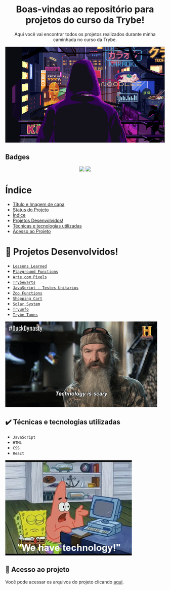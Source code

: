 <div align="center">
<h1>Boas-vindas ao repositório para projetos do curso da Trybe!</h1>
<p>Aqui você vai encontrar todos os projetos realizados durante minha caminhada no curso da Trybe.</p>  
</div>  
<p align="center">
<img src="https://github.com/MarcosRanauro/Projetos-curso-Trybe/blob/main/03%20-%20Arte%20com%20Pixels/Images/image5.gif"/>
</p>
<h2>Badges</h2>
<p align="center">
<img src="http://img.shields.io/static/v1?label=STATUS&message=EM%20DESENVOLVIMENTO&color=GREEN&style=for-the-badge"/>
<img src="https://img.shields.io/aur/last-modified/git-hub?label=%C3%9Altima%20Modifica%C3%A7%C3%A3o&style=for-the-badge"/>
</p>

# Índice 
* [Título e Imagem de capa](#boas-vindas-ao-reposit%C3%B3rio-para-projetos-do-curso-da-trybe)
* [Status do Projeto](#badges)
* [Índice](#índice)
* [Projetos Desenvolvidos!](#hammer-projetos-desenvolvidos)
* [Técnicas e tecnologias utilizadas](#%EF%B8%8F-t%C3%A9cnicas-e-tecnologias-utilizadas)
* [Acesso ao Projeto](#-acesso-ao-projeto)

# :hammer: Projetos Desenvolvidos!
- [``Lessons Learned``](https://github.com/MarcosRanauro/Projetos-curso-Trybe/tree/main/01%20-%20Lessons%20Learned)
- [``Playground Functions``](https://github.com/MarcosRanauro/Projetos-curso-Trybe/tree/main/02%20-%20Playground%20Functions)
- [``Arte com Pixels``](https://github.com/MarcosRanauro/Projetos-curso-Trybe/tree/main/03%20-%20Arte%20com%20Pixels)
- [``Trybewarts``](https://github.com/MarcosRanauro/Projetos-curso-Trybe/tree/main/04%20-%20Trybewarts)
- [``JavaScript - Testes Unitarios``](https://github.com/MarcosRanauro/Projetos-curso-Trybe/tree/main/05%20-%20JavaScript%20Teste%20Unitarios)
- [``Zoo Functions``](https://github.com/MarcosRanauro/Projetos-curso-Trybe/tree/main/06%20-%20Zoo%20Functions)
- [``Shopping Cart``](https://github.com/MarcosRanauro/Projetos-curso-Trybe/tree/main/07%20-%20Shopping%20Cart)
- [``Solar System``](https://github.com/MarcosRanauro/Projetos-curso-Trybe/tree/main/08%20-%20Solar%20System)
- [``Tryunfo``](https://github.com/MarcosRanauro/Projetos-curso-Trybe/tree/main/09%20-%20Tryunfo)
- [``Trybe Tunes``](https://github.com/MarcosRanauro/Projetos-curso-Trybe/tree/main/10%20-%20Trybe%20Tunes)
<img src="https://github.com/MarcosRanauro/Projetos-curso-Trybe/blob/main/03%20-%20Arte%20com%20Pixels/Images/image12.gif"/>

## ✔️ Técnicas e tecnologias utilizadas

- ``JavaScript``
- ``HTML``
- ``CSS``
- ``React``
<img src="https://github.com/MarcosRanauro/Projetos-curso-Trybe/blob/main/03%20-%20Arte%20com%20Pixels/Images/image9.gif"/>

## 📁 Acesso ao projeto
Você pode acessar os arquivos do projeto clicando [aqui](https://github.com/MarcosRanauro/Projetos-curso-Trybe.git).
